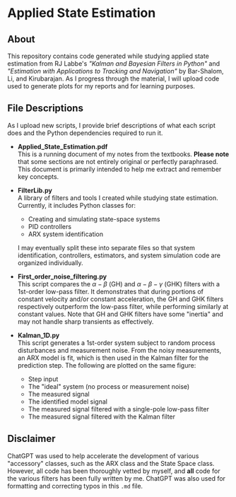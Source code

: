 # Applied State Estimation

## About
This repository contains code generated while studying applied state estimation from RJ Labbe's *"Kalman and Bayesian Filters in Python"* and *"Estimation with Applications to Tracking and Navigation"* by Bar-Shalom, Li, and Kirubarajan. As I progress through the material, I will upload code used to generate plots for my reports and for learning purposes.

## File Descriptions
As I upload new scripts, I provide brief descriptions of what each script does and the Python dependencies required to run it.

- **Applied_State_Estimation.pdf**  
    This is a running document of my notes from the textbooks. **Please note** that some sections are not entirely original or perfectly paraphrased. This document is primarily intended to help me extract and remember key concepts.

- **FilterLib.py**  
    A library of filters and tools I created while studying state estimation. Currently, it includes Python classes for:
    - Creating and simulating state-space systems
    - PID controllers
    - ARX system identification  

    I may eventually split these into separate files so that system identification, controllers, estimators, and system simulation code are organized individually.

- **First_order_noise_filtering.py**  
    This script compares the $\alpha - \beta$ (GH) and $\alpha - \beta - \gamma$ (GHK) filters with a 1st-order low-pass filter. It demonstrates that during portions of constant velocity and/or constant acceleration, the GH and GHK filters respectively outperform the low-pass filter, while performing similarly at constant values. Note that GH and GHK filters have some "inertia" and may not handle sharp transients as effectively.

- **Kalman_1D.py**  
    This script generates a 1st-order system subject to random process disturbances and measurement noise. From the noisy measurements, an ARX model is fit, which is then used in the Kalman filter for the prediction step. The following are plotted on the same figure:
    - Step input
    - The "ideal" system (no process or measurement noise)
    - The measured signal
    - The identified model signal
    - The measured signal filtered with a single-pole low-pass filter
    - The measured signal filtered with the Kalman filter

## Disclaimer
ChatGPT was used to help accelerate the development of various "accessory" classes, such as the ARX class and the State Space class. However, all code has been thoroughly vetted by myself, and **all** code for the various filters has been fully written by me. ChatGPT was also used for formatting and correcting typos in this `.md` file.
